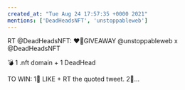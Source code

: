 ```yaml
---
created_at: "Tue Aug 24 17:57:35 +0000 2021"
mentions: ['DeadHeadsNFT', 'unstoppableweb']
---
```


RT @DeadHeadsNFT: ❤️‍🔥GIVEAWAY @unstoppableweb x @DeadHeadsNFT  

💣 1 .nft domain + 1 DeadHead

TO WIN: 
1⃣ LIKE + RT the quoted tweet.
2⃣…